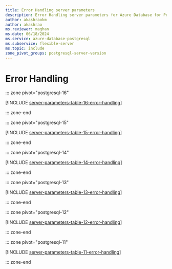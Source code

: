 ```yaml
---
title: Error Handling server parameters
description: Error Handling server parameters for Azure Database for PostgreSQL - Flexible Server.
author: akashraokm
author: akashrao
ms.reviewer: maghan
ms.date: 06/18/2024
ms.service: azure-database-postgresql
ms.subservice: flexible-server
ms.topic: include
zone_pivot_groups: postgresql-server-version
---
```

# Error Handling


::: zone pivot="postgresql-16"

[!INCLUDE [server-parameters-table-16-error-handling](./includes/server-parameters-table-16-error-handling.md)]

::: zone-end


::: zone pivot="postgresql-15"

[!INCLUDE [server-parameters-table-15-error-handling](./includes/server-parameters-table-15-error-handling.md)]

::: zone-end


::: zone pivot="postgresql-14"

[!INCLUDE [server-parameters-table-14-error-handling](./includes/server-parameters-table-14-error-handling.md)]

::: zone-end


::: zone pivot="postgresql-13"

[!INCLUDE [server-parameters-table-13-error-handling](./includes/server-parameters-table-13-error-handling.md)]

::: zone-end


::: zone pivot="postgresql-12"

[!INCLUDE [server-parameters-table-12-error-handling](./includes/server-parameters-table-12-error-handling.md)]

::: zone-end


::: zone pivot="postgresql-11"

[!INCLUDE [server-parameters-table-11-error-handling](./includes/server-parameters-table-11-error-handling.md)]

::: zone-end


